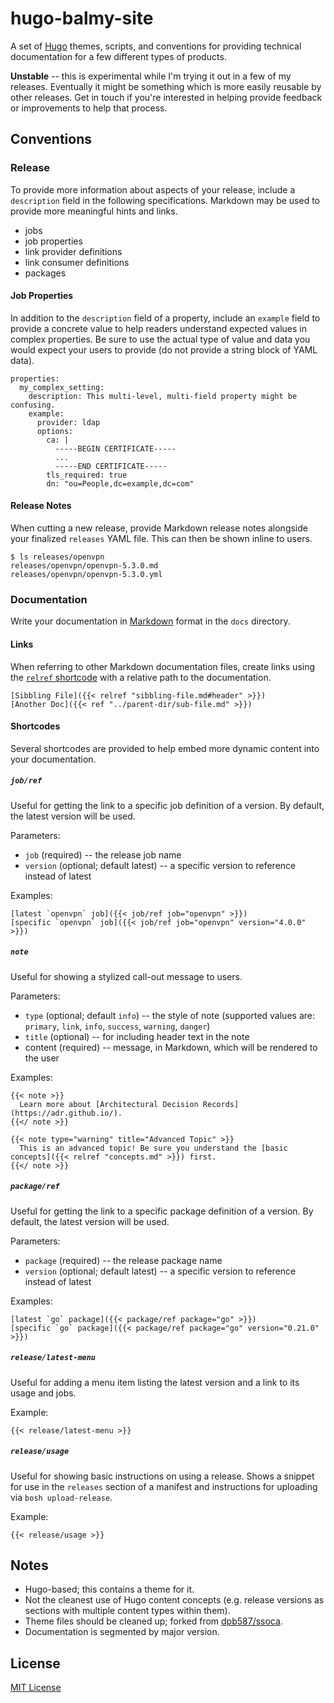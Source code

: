 # hugo-balmy-site

A set of [Hugo](https://gohugo.io/) themes, scripts, and conventions for providing technical documentation for a few different types of products.

**Unstable** -- this is experimental while I'm trying it out in a few of my releases. Eventually it might be something which is more easily reusable by other releases. Get in touch if you're interested in helping provide feedback or improvements to help that process.


## Conventions


### Release

To provide more information about aspects of your release, include a `description` field in the following specifications. Markdown may be used to provide more meaningful hints and links.

 * jobs
 * job properties
 * link provider definitions
 * link consumer definitions
 * packages


#### Job Properties

In addition to the `description` field of a property, include an `example` field to provide a concrete value to help readers understand expected values in complex properties. Be sure to use the actual type of value and data you would expect your users to provide (do not provide a string block of YAML data).

    properties:
      my_complex_setting:
        description: This multi-level, multi-field property might be confusing.
        example:
          provider: ldap
          options:
            ca: |
              -----BEGIN CERTIFICATE-----
              ...
              -----END CERTIFICATE-----
            tls_required: true
            dn: "ou=People,dc=example,dc=com"


#### Release Notes

When cutting a new release, provide Markdown release notes alongside your finalized `releases` YAML file. This can then be shown inline to users.

    $ ls releases/openvpn
    releases/openvpn/openvpn-5.3.0.md
    releases/openvpn/openvpn-5.3.0.yml


### Documentation

Write your documentation in [Markdown](https://www.markdownguide.org/basic-syntax/) format in the `docs` directory.


#### Links

When referring to other Markdown documentation files, create links using the [`relref` shortcode](https://gohugo.io/content-management/shortcodes/#ref-and-relref) with a relative path to the documentation.

    [Sibbling File]({{< relref "sibbling-file.md#header" >}})
    [Another Doc]({{< ref "../parent-dir/sub-file.md" >}})


#### Shortcodes

Several shortcodes are provided to help embed more dynamic content into your documentation.


##### `job/ref`

Useful for getting the link to a specific job definition of a version. By default, the latest version will be used.

Parameters:

 * `job` (required) -- the release job name
 * `version` (optional; default latest) -- a specific version to reference instead of latest

Examples:

    [latest `openvpn` job]({{< job/ref job="openvpn" >}})
    [specific `openvpn` job]({{< job/ref job="openvpn" version="4.0.0" >}})


##### `note`

Useful for showing a stylized call-out message to users.

Parameters:

 * `type` (optional; default `info`) -- the style of note (supported values are: `primary`, `link`, `info`, `success`, `warning`, `danger`)
 * `title` (optional) -- for including header text in the note
 * content (required) -- message, in Markdown, which will be rendered to the user

Examples:

    {{< note >}}
      Learn more about [Architectural Decision Records](https://adr.github.io/).
    {{</ note >}}

    {{< note type="warning" title="Advanced Topic" >}}
      This is an advanced topic! Be sure you understand the [basic concepts]({{< relref "concepts.md" >}}) first.
    {{</ note >}}


##### `package/ref`

Useful for getting the link to a specific package definition of a version. By default, the latest version will be used.

Parameters:

 * `package` (required) -- the release package name
 * `version` (optional; default latest) -- a specific version to reference instead of latest

Examples:

    [latest `go` package]({{< package/ref package="go" >}})
    [specific `go` package]({{< package/ref package="go" version="0.21.0" >}})


##### `release/latest-menu`

Useful for adding a menu item listing the latest version and a link to its usage and jobs.

Example:

    {{< release/latest-menu >}}


##### `release/usage`

Useful for showing basic instructions on using a release. Shows a snippet for use in the `releases` section of a manifest and instructions for uploading via `bosh upload-release`.

Example:

    {{< release/usage >}}


## Notes

 * Hugo-based; this contains a theme for it.
 * Not the cleanest use of Hugo content concepts (e.g. release versions as sections with multiple content types within them).
 * Theme files should be cleaned up; forked from [dpb587/ssoca](https://github.com/dpb587/ssoca/tree/docs-hugo-site).
 * Documentation is segmented by major version.


## License

[MIT License](LICENSE)
